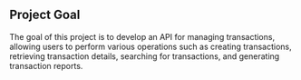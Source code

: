 ## Project Goal
The goal of this project is to develop an API for managing transactions, allowing users to perform various operations such as creating transactions, retrieving transaction details, searching for transactions, and generating transaction reports. 
